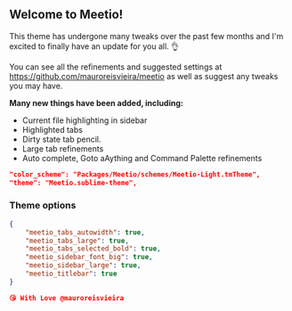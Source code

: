 ## Welcome to Meetio!

This theme has undergone many tweaks over the past few months and I'm excited to finally have an update for you all. 👌

You can see all the refinements and suggested settings at <https://github.com/mauroreisvieira/meetio> as well as suggest any tweaks you may have.

**Many new things have been added, including:**

- Current file highlighting in sidebar
- Highlighted tabs
- Dirty state tab pencil.
- Large tab refinements
- Auto complete, Goto aAything and Command Palette refinements

```json
"color_scheme": "Packages/Meetio/schemes/Meetio-Light.tmTheme",
"theme": "Meetio.sublime-theme",
```

### Theme options

```json
{
    "meetio_tabs_autowidth": true,
    "meetio_tabs_large": true,
    "meetio_tabs_selected_bold": true,
    "meetio_sidebar_font_big": true,
    "meetio_sidebar_large": true,
    "meetio_titlebar": true
}

😘 With Love @mauroreisvieira
